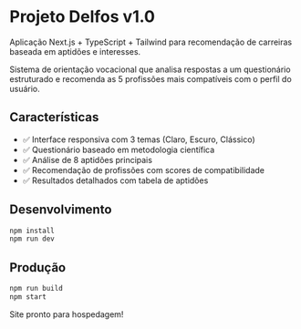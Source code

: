 ﻿# Projeto Delfos v1.0

Aplicação Next.js + TypeScript + Tailwind para recomendação de carreiras baseada em aptidões e interesses.

Sistema de orientação vocacional que analisa respostas a um questionário estruturado e recomenda as 5 profissões mais compatíveis com o perfil do usuário.

## Características

- ✅ Interface responsiva com 3 temas (Claro, Escuro, Clássico)
- ✅ Questionário baseado em metodologia científica
- ✅ Análise de 8 aptidões principais
- ✅ Recomendação de profissões com scores de compatibilidade
- ✅ Resultados detalhados com tabela de aptidões

## Desenvolvimento

```bash
npm install
npm run dev
```

## Produção

```bash
npm run build
npm start
```

Site pronto para hospedagem!
